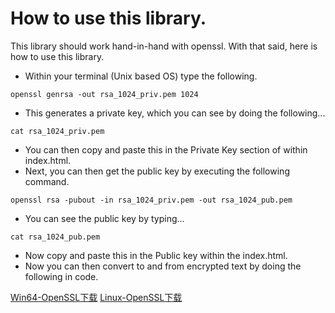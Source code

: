 # How to use this library.

This library should work hand-in-hand with openssl. With that said, here is how to use this library.

- Within your terminal (Unix based OS) type the following.

```
openssl genrsa -out rsa_1024_priv.pem 1024
```

- This generates a private key, which you can see by doing the following...

```
cat rsa_1024_priv.pem
```

- You can then copy and paste this in the Private Key section of within index.html.
- Next, you can then get the public key by executing the following command.

```
openssl rsa -pubout -in rsa_1024_priv.pem -out rsa_1024_pub.pem
```

- You can see the public key by typing...

```
cat rsa_1024_pub.pem
```

- Now copy and paste this in the Public key within the index.html.
- Now you can then convert to and from encrypted text by doing the following in code.

[Win64-OpenSSL下载](https://slproweb.com/products/Win32OpenSSL.html) [Linux-OpenSSL下载](https://openssl-library.org/source/)

